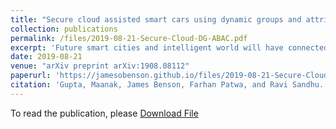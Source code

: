 ```yaml
---
title: "Secure cloud assisted smart cars using dynamic groups and attribute based access control"
collection: publications
permalink: /files/2019-08-21-Secure-Cloud-DG-ABAC.pdf
excerpt: 'Future smart cities and intelligent world will have connected vehicles and smart cars as its indispensable and most essential components. The communication and interaction among such connected entities in this vehicular internet of things (IoT) domain, which also involves smart traffic infrastructure, road-side sensors, restaurant with beacons, autonomous emergency vehicles, etc., offer innumerable real-time user applications and provide safer and pleasant driving experience to consumers. Having more than 100 million lines of code and hundreds of sensors, these connected vehicles (CVs) expose a large attack surface, which can be remotely compromised and exploited by malicious attackers. Security and privacy are serious concerns that impede the adoption of smart connected cars, which if not properly addressed will have grave implications with risk to human life and limb. In this research, we present a formalized dynamic groups and attribute-based access control (ABAC) model (referred as \cvac) for smart cars ecosystem, where the proposed model not only considers system wide attributes-based security policies but also takes into account the individual user privacy preferences for allowing or denying service notifications, alerts and operations to on-board resources. Further, we introduce a novel notion of groups in vehicular IoT, which are dynamically assigned to moving entities like connected cars, based on their current GPS coordinates, speed or other attributes, to ensure relevance of location and time sensitive notification services to the consumers, to provide administrative benefits to manage large numbers of smart entities, and to enable attributes and alerts inheritance for fine-grained security authorization policies. We present proof of concept implementation of our model in AWS cloud platform demonstrating real-world uses cases along with performance metrics.'
date: 2019-08-21
venue: "arXiv preprint arXiv:1908.08112"
paperurl: 'https://jamesobenson.github.io/files/2019-08-21-Secure-Cloud-DG-ABAC.pdf'
citation: 'Gupta, Maanak, James Benson, Farhan Patwa, and Ravi Sandhu. "Secure cloud assisted smart cars using dynamic groups and attribute based access control." arXiv preprint arXiv:1908.08112 (2019).'
---
```


To read the publication, please <a href="files/2019-08-21-Secure-Cloud-DG-ABAC.pdf">Download File</a>

